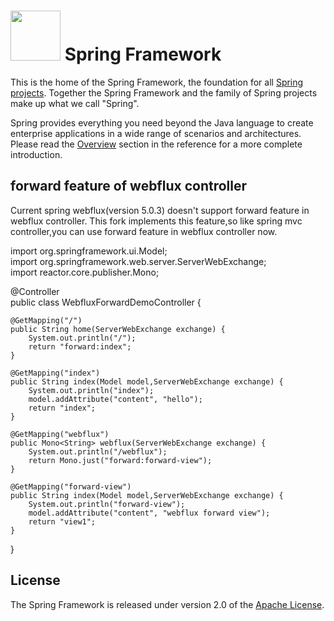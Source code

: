 # <img src="src/docs/asciidoc/images/spring-framework.png" width="80" height="80"> Spring Framework

This is the home of the Spring Framework, the foundation for all
[Spring projects](https://spring.io/projects). Together the Spring Framework and the family of Spring projects make up what we call "Spring". 

Spring provides everything you need beyond the Java language to create enterprise
applications in a wide range of scenarios and architectures. Please read the
[Overview](https://docs.spring.io/spring/docs/current/spring-framework-reference/overview.html#spring-introduction)
section in the reference for a more complete introduction.

## forward feature of webflux controller
Current spring webflux(version 5.0.3) doesn't support forward feature in webflux controller. This fork implements this feature,so like spring mvc controller,you 
can use forward feature in webflux controller now.
 
 import org.springframework.ui.Model;  
 import org.springframework.web.server.ServerWebExchange;  
 import reactor.core.publisher.Mono; 
 
 @Controller  
 public class WebfluxForwardDemoController {
 	
 	@GetMapping("/")
	public String home(ServerWebExchange exchange) {
	    System.out.println("/");
		return "forward:index";
	}
	
	@GetMapping("index")
	public String index(Model model,ServerWebExchange exchange) {
	    System.out.println("index");
	    model.addAttribute("content", "hello");
		return "index";
    }
    
    @GetMapping("webflux")
	public Mono<String> webflux(ServerWebExchange exchange) {
	    System.out.println("/webflux");
		return Mono.just("forward:forward-view");
	}
	
	@GetMapping("forward-view")
	public String index(Model model,ServerWebExchange exchange) {
	    System.out.println("forward-view");
	    model.addAttribute("content", "webflux forward view");
		return "view1";
    }
}    
    
    
    

## License

The Spring Framework is released under version 2.0 of the
[Apache License](http://www.apache.org/licenses/LICENSE-2.0).
